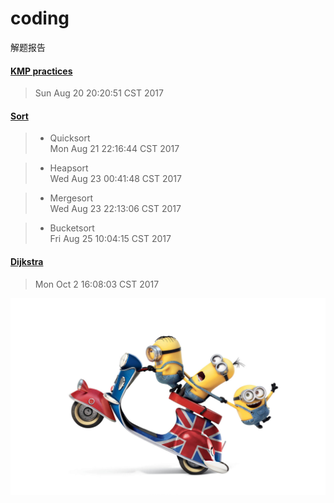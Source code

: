 # coding
解题报告

#### [KMP practices](https://github.com/shuyuFranky/coding/blob/master/kmp/KMP.md)
> Sun Aug 20 20:20:51 CST 2017

#### [Sort](https://github.com/shuyuFranky/coding/blob/master/sort/sort.md) 
> - Quicksort  
> Mon Aug 21 22:16:44 CST 2017

> - Heapsort  
> Wed Aug 23 00:41:48 CST 2017

> - Mergesort  
> Wed Aug 23 22:13:06 CST 2017

> - Bucketsort  
> Fri Aug 25 10:04:15 CST 2017

#### [Dijkstra](https://github.com/shuyuFranky/coding/blob/master/dijkstra/Dijkstra%20%E7%AE%97%E6%B3%95.md)
> Mon Oct  2 16:08:03 CST 2017

<img src="https://github.com/shuyuFranky/coding/blob/master/img/yellowman4.jpg" alt="此处应有图片"> </img>
